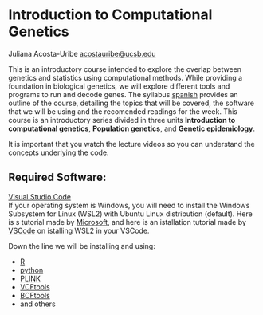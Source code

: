 # Introduction to Computational Genetics

Juliana Acosta-Uribe acostauribe@ucsb.edu

This is an introductory course intended to explore the overlap between genetics and statistics using computational methods. While providing a foundation in biological genetics, we will explore different tools and programs to run and decode genes. The syllabus [spanish](Syllabus-espanol.pdf) provides an outline of the course, detailing the topics that will be covered, the software that we will be using and the recomended readings for the week. This course is an introductory series divided in three units **Introduction to computational genetics**, **Population genetics**, and **Genetic epidemiology**.

It is important that you watch the lecture videos so you can understand the concepts underlying the code.

## Required Software:

[Visual Studio Code](https://code.visualstudio.com/)\
If your operating system is Windows, you will need to install the Windows Subsystem for Linux (WSL2) with Ubuntu Linux distribution (default). Here is s tutorial made by [Microsoft](https://learn.microsoft.com/en-us/windows/wsl/install), and here is an istallation tutorial made by [VSCode](https://code.visualstudio.com/docs/remote/wsl-tutorial) on istalling WSL2 in your VSCode.

Down the line we will be installing and using:
- [R](https://code.visualstudio.com/docs/languages/r)
- [python](https://code.visualstudio.com/docs/languages/python#_install-python-and-the-python-extension)
- [PLINK](https://www.cog-genomics.org/plink2/)
- [VCFtools](https://vcftools.github.io/man_latest.html)
- [BCFtools](https://samtools.github.io/bcftools/bcftools.html)
- and others


  
